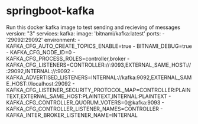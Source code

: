 # springboot-kafka
Run this docker kafka image to test sending and recieving of messages
version: "3"
services:
 kafka:
    image: 'bitnami/kafka:latest'
    ports:
      - '29092:29092'
    environment:
      - KAFKA_CFG_AUTO_CREATE_TOPICS_ENABLE=true
      - BITNAMI_DEBUG=true
      - KAFKA_CFG_NODE_ID=0
      - KAFKA_CFG_PROCESS_ROLES=controller,broker
      - KAFKA_CFG_LISTENERS=CONTROLLER://:9093,EXTERNAL_SAME_HOST://:29092,INTERNAL://:9092
      - KAFKA_ADVERTISED_LISTENERS=INTERNAL://kafka:9092,EXTERNAL_SAME_HOST://localhost:29092
      - KAFKA_CFG_LISTENER_SECURITY_PROTOCOL_MAP=CONTROLLER:PLAINTEXT,EXTERNAL_SAME_HOST:PLAINTEXT,INTERNAL:PLAINTEXT
      - KAFKA_CFG_CONTROLLER_QUORUM_VOTERS=0@kafka:9093
      - KAFKA_CFG_CONTROLLER_LISTENER_NAMES=CONTROLLER
      - KAFKA_INTER_BROKER_LISTENER_NAME=INTERNAL
